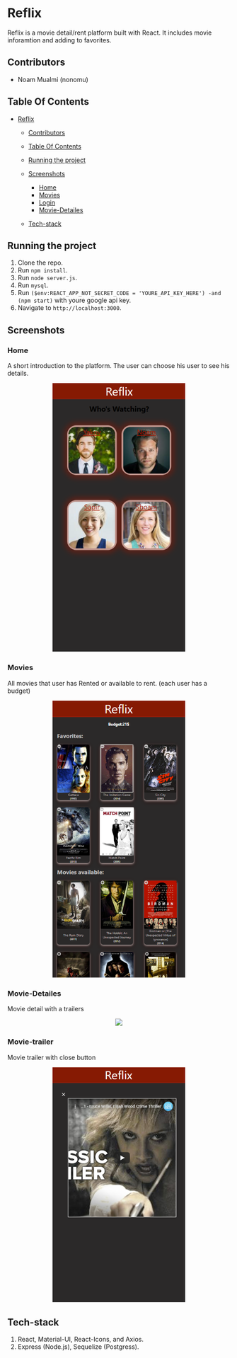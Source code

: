 # Reflix

Reflix is a movie detail/rent platform built with React. It includes movie inforamtion and adding to favorites.

## Contributors
- Noam Mualmi (nonomu)
## Table Of Contents
- [Reflix](#reflix)
  - [Contributors](#contributors)
  - [Table Of Contents](#table-of-contents)
  - [Running the project](#running-the-project)
  - [Screenshots](#screenshots)
    - [Home](#home)
    - [Movies](#Movies)
    - [Login](#login)
    - [Movie-Detailes](#Movie-Detailes)

  - [Tech-stack](#tech-stack)

## Running the project
1. Clone the repo.
2. Run `npm install`.
3. Run `node server.js`.
4. Run `mysql`.
5. Run `($env:REACT_APP_NOT_SECRET_CODE = 'YOURE_API_KEY_HERE') -and (npm start)` with youre google api key.
6. Navigate to `http://localhost:3000`.

## Screenshots

### Home
A short introduction to the platform. The user can choose his user to see his details.
<p align="center"><img src="assets/home.PNG" width="300" /></p>

### Movies
All movies that user has Rented or available to rent. (each user has a budget)
<p align="center"><img src="assets/catalog.PNG" width="300" /></p>

### Movie-Detailes
Movie detail with a trailers
<p align="center"><img src="assets/login.png" width="300" /></p>

### Movie-trailer
Movie trailer with close button
<p align="center"><img src="assets/trailer.PNG" width="300" /></p>



## Tech-stack
1. React, Material-UI, React-Icons, and Axios.
2. Express (Node.js), Sequelize (Postgress).
